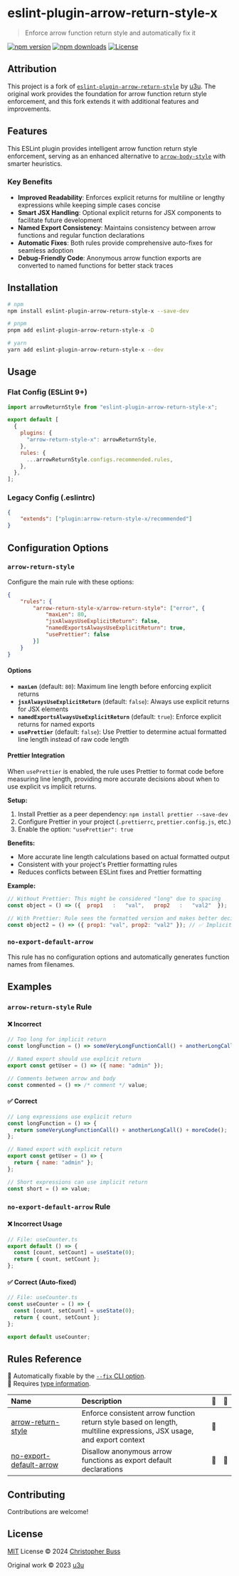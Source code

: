 # eslint-plugin-arrow-return-style-x

> Enforce arrow function return style and automatically fix it

[![npm version][npm-version-src]][npm-version-href]
[![npm downloads][npm-downloads-src]][npm-downloads-href]
[![License][license-src]][license-href]

## Attribution

This project is a fork of
[`eslint-plugin-arrow-return-style`](https://github.com/u3u/eslint-plugin-arrow-return-style)
by [u3u](https://github.com/u3u). The original work provides the foundation for
arrow function return style enforcement, and this fork extends it with
additional features and improvements.

## Features

This ESLint plugin provides intelligent arrow function return style enforcement,
serving as an enhanced alternative to
[`arrow-body-style`](https://eslint.org/docs/latest/rules/arrow-body-style#as-needed)
with smarter heuristics.

### Key Benefits

- **Improved Readability**: Enforces explicit returns for multiline or lengthy
  expressions while keeping simple cases concise
- **Smart JSX Handling**: Optional explicit returns for JSX components to
  facilitate future development
- **Named Export Consistency**: Maintains consistency between arrow functions
  and regular function declarations
- **Automatic Fixes**: Both rules provide comprehensive auto-fixes for seamless
  adoption
- **Debug-Friendly Code**: Anonymous arrow function exports are converted to
  named functions for better stack traces

## Installation

```bash
# npm
npm install eslint-plugin-arrow-return-style-x --save-dev

# pnpm
pnpm add eslint-plugin-arrow-return-style-x -D

# yarn
yarn add eslint-plugin-arrow-return-style-x --dev
```

## Usage

### Flat Config (ESLint 9+)

```js
import arrowReturnStyle from "eslint-plugin-arrow-return-style-x";

export default [
  {
    plugins: {
      "arrow-return-style-x": arrowReturnStyle,
    },
    rules: {
      ...arrowReturnStyle.configs.recommended.rules,
    },
  },
];
```

### Legacy Config (.eslintrc)

```json
{
	"extends": ["plugin:arrow-return-style-x/recommended"]
}
```

## Configuration Options

### `arrow-return-style`

Configure the main rule with these options:

```json
{
	"rules": {
		"arrow-return-style-x/arrow-return-style": ["error", {
			"maxLen": 80,
			"jsxAlwaysUseExplicitReturn": false,
			"namedExportsAlwaysUseExplicitReturn": true,
			"usePrettier": false
		}]
	}
}
```

#### Options

- **`maxLen`** (default: `80`): Maximum line length before enforcing explicit
  returns
- **`jsxAlwaysUseExplicitReturn`** (default: `false`): Always use explicit
  returns for JSX elements
- **`namedExportsAlwaysUseExplicitReturn`** (default: `true`): Enforce explicit
  returns for named exports
- **`usePrettier`** (default: `false`): Use Prettier to determine actual
  formatted line length instead of raw code length

#### Prettier Integration

When `usePrettier` is enabled, the rule uses Prettier to format code before
measuring line length, providing more accurate decisions about when to use
explicit vs implicit returns.

**Setup:**

1. Install Prettier as a peer dependency: `npm install prettier --save-dev`
2. Configure Prettier in your project (`.prettierrc`, `prettier.config.js`,
   etc.)
3. Enable the option: `"usePrettier": true`

**Benefits:**

- More accurate line length calculations based on actual formatted output
- Consistent with your project's Prettier formatting rules
- Reduces conflicts between ESLint fixes and Prettier formatting

**Example:**

```js
// Without Prettier: This might be considered "long" due to spacing
const object = () => ({  prop1   :   "val",   prop2   :   "val2"  });

// With Prettier: Rule sees the formatted version and makes better decisions
const object2 = () => ({ prop1: "val", prop2: "val2" }); // ✅ Implicit return OK
```

### `no-export-default-arrow`

This rule has no configuration options and automatically generates function
names from filenames.

## Examples

### `arrow-return-style` Rule

#### ❌ Incorrect

```js
// Too long for implicit return
const longFunction = () => someVeryLongFunctionCall() + anotherLongCall() + moreCode();

// Named export should use explicit return
export const getUser = () => ({ name: "admin" });

// Comments between arrow and body
const commented = () => /* comment */ value;
```

#### ✅ Correct

```js
// Long expressions use explicit return
const longFunction = () => {
  return someVeryLongFunctionCall() + anotherLongCall() + moreCode();
};

// Named export with explicit return
export const getUser = () => {
  return { name: "admin" };
};

// Short expressions can use implicit return
const short = () => value;
```

### `no-export-default-arrow` Rule

#### ❌ Incorrect Usage

```js
// File: useCounter.ts
export default () => {
  const [count, setCount] = useState(0);
  return { count, setCount };
};
```

#### ✅ Correct (Auto-fixed)

```js
// File: useCounter.ts
const useCounter = () => {
  const [count, setCount] = useState(0);
  return { count, setCount };
};

export default useCounter;
```

## Rules Reference

<!-- begin auto-generated rules list -->

🔧 Automatically fixable by the
[`--fix` CLI option](https://eslint.org/docs/user-guide/command-line-interface#--fix).\
💭
Requires [type information](https://typescript-eslint.io/linting/typed-linting).

| Name                                                                          | Description                                                                                                          | 🔧  | 💭  |
| :---------------------------------------------------------------------------- | :------------------------------------------------------------------------------------------------------------------- | :-- | :-- |
| [arrow-return-style](src/rules/arrow-return-style/documentation.md)           | Enforce consistent arrow function return style based on length, multiline expressions, JSX usage, and export context | 🔧  |     |
| [no-export-default-arrow](src/rules/no-export-default-arrow/documentation.md) | Disallow anonymous arrow functions as export default declarations                                                    | 🔧  | 💭  |

<!-- end auto-generated rules list -->

## Contributing

Contributions are welcome!

## License

[MIT](./LICENSE) License © 2024
[Christopher Buss](https://github.com/christopher-buss)

Original work © 2023 [u3u](https://github.com/u3u)

<!-- Badges -->

[npm-version-src]:
	https://img.shields.io/npm/v/eslint-plugin-arrow-return-style-x
[npm-version-href]: https://npmjs.com/package/eslint-plugin-arrow-return-style-x
[npm-downloads-src]:
	https://img.shields.io/npm/dm/eslint-plugin-arrow-return-style-x
[npm-downloads-href]:
	https://npmjs.com/package/eslint-plugin-arrow-return-style-x
[license-src]:
	https://img.shields.io/github/license/christopher-buss/eslint-plugin-arrow-return-style-x.svg
[license-href]: ./LICENSE

